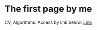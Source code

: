 # The first page by me
CV, Algorithms. Access by link below:
[Link]( https://mishquad.github.io/DS/)
